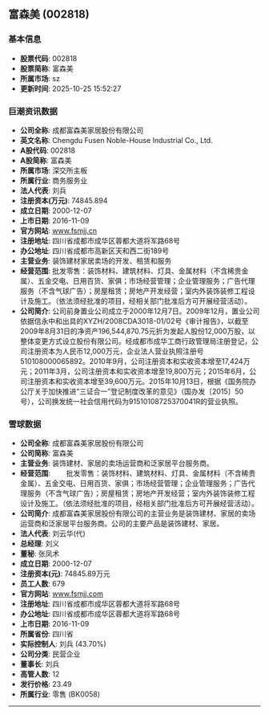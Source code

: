 ## 富森美 (002818)

### 基本信息

- **股票代码**: 002818
- **股票简称**: 富森美
- **所属市场**: sz
- **更新时间**: 2025-10-25 15:52:27

### 巨潮资讯数据

- **公司全称**: 成都富森美家居股份有限公司
- **英文名称**: Chengdu Fusen Noble-House Industrial Co., Ltd.
- **A股代码**: 002818
- **A股简称**: 富森美
- **所属市场**: 深交所主板
- **所属行业**: 商务服务业
- **法人代表**: 刘兵
- **注册资本(万元)**: 74845.894
- **成立日期**: 2000-12-07
- **上市日期**: 2016-11-09
- **官方网站**: www.fsmjj.cn
- **注册地址**: 四川省成都市成华区蓉都大道将军路68号
- **办公地址**: 四川省成都市高新区天和西二街189号
- **主营业务**: 装饰建材家居卖场的开发、租赁和服务
- **经营范围**: 批发零售：装饰材料、建筑材料、灯具、金属材料（不含稀贵金属）、五金交电、日用百货、家俱；市场经营管理；企业管理服务；广告代理服务（不含气球广告）；房屋租赁；房地产开发经营；室内外装饰装修工程设计及施工。（依法须经批准的项目，经相关部门批准后方可开展经营活动）。
- **公司简介**: 公司前身置业公司成立于2000年12月7日。2009年12月，置业公司依据信永中和出具的XYZH/2008CDA3018-01/02号《审计报告》，以截至2009年8月31日的净资产196,544,870.75元折为发起人股份12,000万股，以整体变更方式设立股份有限公司。经成都市成华工商行政管理局注册登记，公司注册资本为人民币12,000万元，企业法人营业执照注册号510108000065892。2010年9月，公司注册资本和实收资本增至17,424万元；2011年3月，公司注册资本和实收资本增至19,800万元；2015年6月，公司注册资本和实收资本增至39,600万元。2015年10月13日，根据《国务院办公厅关于加快推进“三证合一”登记制度改革的意见》（国办发〔2015〕50号），公司换发统一社会信用代码为91510108725370041R的营业执照。

### 雪球数据

- **公司全称**: 成都富森美家居股份有限公司
- **公司简称**: 富森美
- **主营业务**: 装饰建材、家居的卖场运营商和泛家居平台服务商。
- **经营范围**: 　　批发零售：装饰材料、建筑材料、灯具、金属材料（不含稀贵金属）、五金交电、日用百货、家俱；市场经营管理；企业管理服务；广告代理服务（不含气球广告）；房屋租赁；房地产开发经营；室内外装饰装修工程设计及施工。（依法须经批准的项目，经相关部门批准后方可开展经营活动）。
- **公司简介**: 成都富森美家居股份有限公司的主营业务是装饰建材、家居的卖场运营商和泛家居平台服务商。公司的主要产品是装饰建材、家居。
- **法人代表**: 刘云华(代)
- **总经理**: 刘义
- **董秘**: 张凤术
- **成立日期**: 2000-12-07
- **注册资本(元)**: 74845.89万元
- **员工人数**: 679
- **官方网站**: www.fsmjj.com
- **注册地址**: 四川省成都市成华区蓉都大道将军路68号
- **办公地址**: 四川省成都市成华区蓉都大道将军路68号
- **上市日期**: 2016-11-09
- **所属省份**: 四川省
- **实际控制人**: 刘兵 (43.70%)
- **公司分类**: 民营企业
- **董事长**: 刘兵
- **高管人数**: 12
- **发行价格**: 23.49
- **所属行业**: 零售 (BK0058)

---